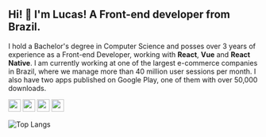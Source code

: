 ## Hi! 👋 I'm Lucas! A Front-end developer from Brazil.
I hold a Bachelor's degree in Computer Science and posses over 3 years of experience as a Front-end Developer, working with **React**, **Vue** and **React Native**. I am currently working at one of the largest e-commerce companies in Brazil, where we manage more than 40 million user sessions per month. I also have two apps published on Google Play, one of them with over 50,000 downloads.

<a href="https://lucasribeiro.dev" target="_blank"><img src="https://img.shields.io/badge/website-%23f5b43d.svg?&style=for-the-badge&logo=googleearth&logoColor=black" height=25></a>
<a href="https://www.linkedin.com/in/lucasviribeiro" target="_blank"><img src="https://img.shields.io/badge/linkedin-%23f5b43d.svg?&style=for-the-badge&logo=linkedin&logoColor=black" height=25></a>
<a href="mailto:lucasvribeiro14@gmail.com"><img src="https://img.shields.io/badge/gmail-%23f5b43d.svg?&style=for-the-badge&logo=gmail&logoColor=black" height=25></a>
<a href="https://www.instagram.com/lucasvribeiro_" target="_blank"><img src="https://img.shields.io/badge/instagram-%23f5b43d.svg?&style=for-the-badge&logo=instagram&logoColor=black" height=25></a>

![Top Langs](https://github-readme-stats.vercel.app/api/top-langs/?username=lucasvribeiro&layout=compact&text_color=f5b43d&bg_color=151515&hide=css,html,php)
